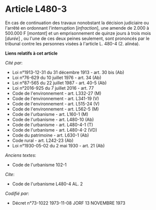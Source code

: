 # Article L480-3

En cas de continuation des travaux nonobstant la décision judiciaire ou l'arrêté en ordonnant l'interruption [*infraction*],
une amende de 2.000 à 500.000 F [*montant*] et un emprisonnement de quinze jours à trois mois [*durée*] , ou l'une de ces
deux peines seulement, sont prononcés par le tribunal contre les personnes visées à l'article L. 480-4 (2. alinéa).

**Liens relatifs à cet article**

_Cité par_:

  - Loi n°1913-12-31 du 31 décembre 1913 - art. 30 bis (Ab)
  - Loi n°76-629 du 10 juillet 1976 - art. 34 (Ab)
  - Loi n°87-565 du 22 juillet 1987 - art. 40-5 (Ab)
  - Loi n°2016-925 du 7 juillet 2016 - art. 77
  - Code de l'environnement - art. L332-27 (M)
  - Code de l'environnement - art. L341-19 (V)
  - Code de l'environnement - art. L515-24 (V)
  - Code de l'environnement - art. L562-5 (M)
  - Code de l'urbanisme - art. L160-1 (M)
  - Code de l'urbanisme - art. L480-10 (Ab)
  - Code de l'urbanisme - art. L480-4-1 (T)
  - Code de l'urbanisme - art. L480-4-2 (VD)
  - Code du patrimoine - art. L630-1 (Ab)
  - Code rural - art. L242-23 (Ab)
  - Loi n°1930-05-02 du 2 mai 1930 - art. 21 (Ab)

_Anciens textes_:

  - Code de l'urbanisme 102-1

_Cite_:

  - Code de l'urbanisme L480-4 AL. 2

_Codifié par_:

  - Décret n°73-1022 1973-11-08 JORF 13 NOVEMBRE 1973

